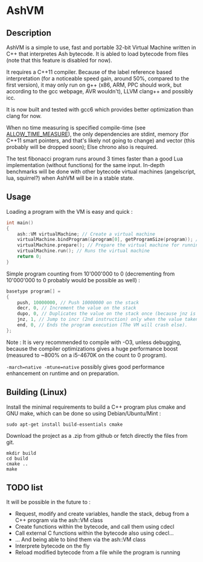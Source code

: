 # AshVM

## Description

AshVM is a simple to use, fast and portable 32-bit Virtual Machine written in C++ that interpretes Ash bytecode.
It is abled to load bytecode from files (note that this feature is disabled for now).

It requires a C++11 compiler. Because of the label reference based interpretation (for a noticeable speed gain, around 50%, compared to the first version), it may only run on g++ (x86, ARM, PPC should work, but according to the gcc webpage, AVR wouldn't), LLVM clang++ and possibly icc.

It is now built and tested with gcc6 which provides better optimization than clang for now.

When no time measuring is specified compile-time (see [ALLOW_TIME_MEASURE](https://github.com/AsuMagic/AshVM/blob/master/vm.cpp#L3)), the only dependencies are stdint, memory (for C++11 smart pointers, and that's likely not going to change) and vector (this probably will be dropped soon); Else chrono also is required.

The test fibonacci program runs around 3 times faster than a good Lua implementation (without functions) for the same input. In-depth benchmarks will be done with other bytecode virtual machines (angelscript, lua, squirrel?) when AshVM will be in a stable state.

## Usage

Loading a program with the VM is easy and quick :
```c++
int main()
{
	ash::VM virtualMachine; // Create a virtual machine
	virtualMachine.bindProgram(&program[0], getProgramSize(program)); // Binds an array called "program", see next piece of code and gets its size (getProgramSize is a macro to get program's size)
	virtualMachine.prepare(); // Prepare the virtual machine for running
	virtualMachine.run(); // Runs the virtual machine
	return 0;
}
```

Simple program counting from 10'000'000 to 0 (decrementing from 10'000'000 to 0 probably would be possible as well) :
```c++
basetype program[] =
{
	push, 10000000, // Push 10000000 on the stack
	decr, 0, // Increment the value on the stack
	dupo, 0, // Duplicates the value on the stack once (because jnz is going to destroy one)
	jnz, 1, // Jump to incr (2nd instruction) only when the value taken ontop of the stack is NOT zero
	end, 0, // Ends the program execution (The VM will crash else).
};
```

Note : It is very recommended to compile with -O3, unless debugging, because the compiler optimizations gives a huge performance boost (measured to ~800% on a i5-4670K on the count to 0 program).

`-march=native -mtune=native` possibly gives good performance enhancement on runtime and on preparation.

## Building (Linux)

Install the minimal requirements to build a C++ program plus cmake and GNU make, which can be done so using Debian/Ubuntu/Mint :

```
sudo apt-get install build-essentials cmake
```

Download the project as a .zip from github or fetch directly the files from git.

```cd /path/to/the/root/
mkdir build
cd build
cmake ..
make
```

## TODO list

It will be possible in the future to :
* Request, modify and create variables, handle the stack, debug from a C++ program via the ash::VM class
* Create functions within the bytecode, and call them using cdecl
* Call external C functions within the bytecode also using cdecl...
* ... And being able to bind them via the ash::VM class
* Interprete bytecode on the fly
* Reload modified bytecode from a file while the program is running
